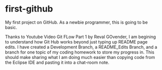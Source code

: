 # first-github
My first project on GitHub. As a newbie programmer, this is going to be basic.

Thanks to Youtube Video Git FLow Part 1 by Reval GOvender, I am begining to understand how Git Hub works beyond just typing up README page edits. I have created a Development Branch, a README_Edits Branch, and a branch for one topic of my coding homework to store my progress in. This should make sharing what I am doing much easier than copying code from the Eclipse IDE and pasting it into a chat-room note. 
